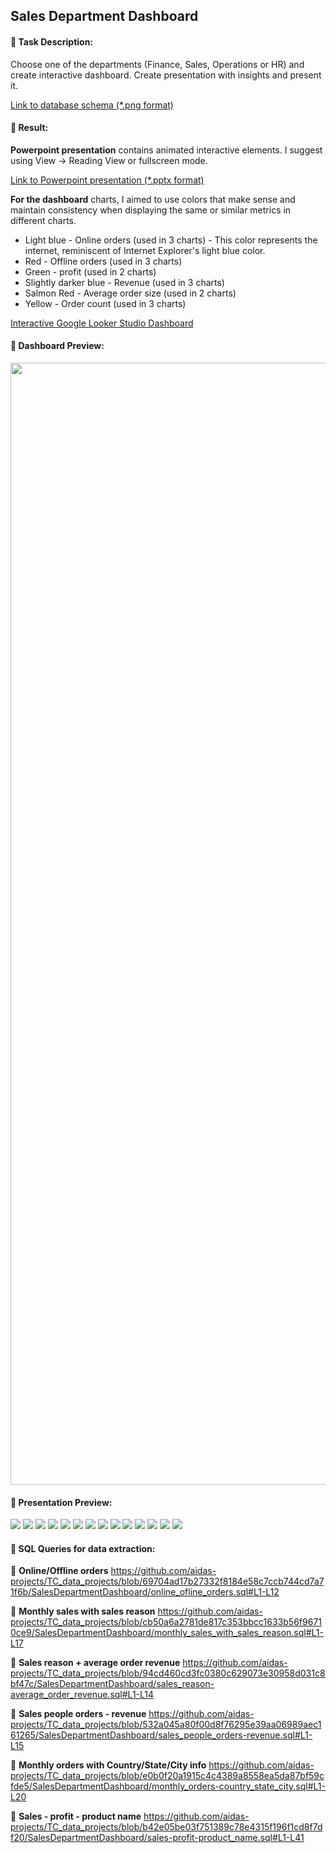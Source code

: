 ## Sales Department Dashboard

#### :small_orange_diamond: Task Description:
Choose one of the departments (Finance, Sales, Operations or HR) and create interactive dashboard.
Create presentation with insights and present it.

[Link to database schema (*.png format)](https://github.com/aidas-projects/TC_data_projects/blob/main/SalesDepartmentDashboard/adventureworks_db_chema.png)


#### :small_orange_diamond: Result:
**Powerpoint presentation** contains animated interactive elements. I suggest using View -> Reading View or fullscreen mode.

[Link to Powerpoint presentation (*.pptx format)](https://github.com/aidas-projects/TC_data_projects/blob/main/SalesDepartmentDashboard/sales_department_presentasion.pptx)

**For the dashboard** charts, I aimed to use colors that make sense and maintain consistency when displaying the same or similar metrics in different charts.
* Light blue - Online orders (used in 3 charts) - This color represents the internet, reminiscent of Internet Explorer's light blue color.
* Red - Offline orders (used in 3 charts)
* Green - profit (used in 2 charts)
* Slightly darker blue - Revenue (used in 3 charts)
* Salmon Red - Average order size (used in 2 charts)
* Yellow - Order count (used in 3 charts)





[Interactive Google Looker Studio Dashboard](https://lookerstudio.google.com/reporting/d8128412-79aa-494d-a337-b9cdcf3585c2)

#### :pushpin: Dashboard Preview:
<img src="https://github.com/aidas-projects/TC_data_projects/blob/main/SalesDepartmentDashboard/sales_department_dashboard_1.png" width="735" height="1795" /> 

#### :pushpin: Presentation Preview:
<img src="https://github.com/aidas-projects/TC_data_projects/blob/main/SalesDepartmentDashboard/presentation_preview/Slide2.PNG"/> 
<img src="https://github.com/aidas-projects/TC_data_projects/blob/main/SalesDepartmentDashboard/presentation_preview/Slide3.PNG"/> 
<img src="https://github.com/aidas-projects/TC_data_projects/blob/main/SalesDepartmentDashboard/presentation_preview/Slide4.PNG"/> 
<img src="https://github.com/aidas-projects/TC_data_projects/blob/main/SalesDepartmentDashboard/presentation_preview/Slide5.PNG"/> 
<img src="https://github.com/aidas-projects/TC_data_projects/blob/main/SalesDepartmentDashboard/presentation_preview/Slide6.PNG"/> 
<img src="https://github.com/aidas-projects/TC_data_projects/blob/main/SalesDepartmentDashboard/presentation_preview/Slide7.PNG"/> 
<img src="https://github.com/aidas-projects/TC_data_projects/blob/main/SalesDepartmentDashboard/presentation_preview/Slide8.PNG"/> 
<img src="https://github.com/aidas-projects/TC_data_projects/blob/main/SalesDepartmentDashboard/presentation_preview/Slide9.PNG"/> 
<img src="https://github.com/aidas-projects/TC_data_projects/blob/main/SalesDepartmentDashboard/presentation_preview/Slide10.PNG"/> 
<img src="https://github.com/aidas-projects/TC_data_projects/blob/main/SalesDepartmentDashboard/presentation_preview/Slide11.PNG"/> 
<img src="https://github.com/aidas-projects/TC_data_projects/blob/main/SalesDepartmentDashboard/presentation_preview/Slide12.PNG"/> 
<img src="https://github.com/aidas-projects/TC_data_projects/blob/main/SalesDepartmentDashboard/presentation_preview/Slide13.PNG"/> 
<img src="https://github.com/aidas-projects/TC_data_projects/blob/main/SalesDepartmentDashboard/presentation_preview/Slide14.PNG"/> 
<img src="https://github.com/aidas-projects/TC_data_projects/blob/main/SalesDepartmentDashboard/presentation_preview/Slide15.PNG"/> 



#### :pushpin: SQL Queries for data extraction:
:floppy_disk: **Online/Offline orders**
https://github.com/aidas-projects/TC_data_projects/blob/69704ad17b27332f8184e58c7ccb744cd7a71f6b/SalesDepartmentDashboard/online_ofline_orders.sql#L1-L12

:floppy_disk: **Monthly sales with sales reason**
https://github.com/aidas-projects/TC_data_projects/blob/cb50a6a2781de817c353bbcc1633b56f96710ce9/SalesDepartmentDashboard/monthly_sales_with_sales_reason.sql#L1-L17

:floppy_disk: **Sales reason + average order revenue**
https://github.com/aidas-projects/TC_data_projects/blob/94cd460cd3fc0380c629073e30958d031c8bf47c/SalesDepartmentDashboard/sales_reason-average_order_revenue.sql#L1-L14

:floppy_disk: **Sales people orders - revenue**
https://github.com/aidas-projects/TC_data_projects/blob/532a045a80f00d8f76295e39aa06989aec161265/SalesDepartmentDashboard/sales_people_orders-revenue.sql#L1-L15

:floppy_disk: **Monthly orders with Country/State/City info**
https://github.com/aidas-projects/TC_data_projects/blob/e0b0f20a1915c4c4389a8558ea5da87bf59cfde5/SalesDepartmentDashboard/monthly_orders-country_state_city.sql#L1-L20

:floppy_disk: **Sales - profit - product name**
https://github.com/aidas-projects/TC_data_projects/blob/b42e05be03f751389c78e4315f196f1cd8f7df20/SalesDepartmentDashboard/sales-profit-product_name.sql#L1-L41
